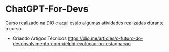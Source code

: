 # ChatGPT-For-Devs
Curso realizado na DIO e aqui estão algumas atividades realizadas durante o curso

- Criando Artigos Técnicos
https://dio.me/articles/o-futuro-do-desenvolvimento-com-delphi-evolucao-ou-estagnacao
